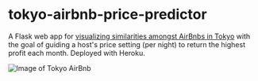# tokyo-airbnb-price-predictor
A Flask web app for [visualizing similarities amongst AirBnbs in Tokyo](http://tokyo-airbnb-prices.herokuapp.com) with the goal of guiding a host's price setting (per night) to return the highest profit each month. Deployed with Heroku.

![Image of Tokyo AirBnb](https://images.squarespace-cdn.com/content/v1/54ff0211e4b0331c7906899c/1552147735005-CQR3I25N4BKPLK2AX8UL/ke17ZwdGBToddI8pDm48kDEDYh4Y0JGhR6hzuwcJ44gUqsxRUqqbr1mOJYKfIPR7LoDQ9mXPOjoJoqy81S2I8N_N4V1vUb5AoIIIbLZhVYxCRW4BPu10St3TBAUQYVKcz6bs2FkMoqlrQIzq4g5ogDqXr_T7rMikH_TfPkEE4wwzGwe9KEhUq6A0DxOZf-75/tokyo-airbnb-j-apartment.jpg?format=1500w)


